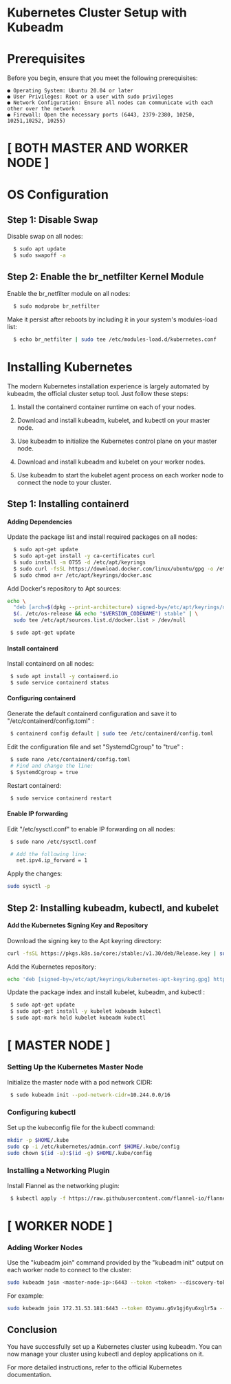 
# Kubernetes Cluster Setup with Kubeadm

# Prerequisites

Before you begin, ensure that you meet the following prerequisites:

    ● Operating System: Ubuntu 20.04 or later
    ● User Privileges: Root or a user with sudo privileges
    ● Network Configuration: Ensure all nodes can communicate with each other over the network
    ● Firewall: Open the necessary ports (6443, 2379-2380, 10250, 10251,10252, 10255)

# [ BOTH MASTER AND WORKER NODE ]
# OS Configuration





## Step 1: Disable Swap

Disable swap on all nodes:
``` bash
  $ sudo apt update
  $ sudo swapoff -a
```

## Step 2: Enable the br_netfilter Kernel Module

Enable the br_netfilter module on all nodes:

```bash
  $ sudo modprobe br_netfilter
```
Make it persist after reboots by including it in your system's modules-load
list:
```bash
  $ echo br_netfilter | sudo tee /etc/modules-load.d/kubernetes.conf
```
# Installing Kubernetes

The modern Kubernetes installation experience is largely automated by
kubeadm, the official cluster setup tool. Just follow these steps:

1. Install the containerd container runtime on each of your nodes.

2. Download and install kubeadm, kubelet, and kubectl on your master node.

3. Use kubeadm to initialize the Kubernetes control plane on your master node.

4. Download and install kubeadm and kubelet on your worker nodes.

5. Use kubeadm to start the kubelet agent process on each worker node to connect the node to your cluster.

## Step 1: Installing containerd
#### Adding Dependencies

Update the package list and install required packages on all nodes:

``` bash
  $ sudo apt-get update
  $ sudo apt-get install -y ca-certificates curl
  $ sudo install -m 0755 -d /etc/apt/keyrings
  $ sudo curl -fsSL https://download.docker.com/linux/ubuntu/gpg -o /etc/apt/keyrings/docker.asc
  $ sudo chmod a+r /etc/apt/keyrings/docker.asc
```
Add Docker's repository to Apt sources:
```bash
echo \
  "deb [arch=$(dpkg --print-architecture) signed-by=/etc/apt/keyrings/docker.asc] https://download.docker.com/linux/ubuntu \
  $(. /etc/os-release && echo "$VERSION_CODENAME") stable" | \
  sudo tee /etc/apt/sources.list.d/docker.list > /dev/null
```
```bash
 $ sudo apt-get update
 ```
#### Install containerd
Install containerd on all nodes:
```bash
 $ sudo apt install -y containerd.io
 $ sudo service containerd status
```
#### Configuring containerd
Generate the default containerd configuration and save it to "/etc/containerd/config.toml" :

```bash
 $ containerd config default | sudo tee /etc/containerd/config.toml
```
Edit the configuration file and set "SystemdCgroup" to "true" :
```bash
 $ sudo nano /etc/containerd/config.toml
 # Find and change the line:
 $ SystemdCgroup = true
 ```
Restart containerd:
``` bash
 $ sudo service containerd restart
 ```
#### Enable IP forwarding
Edit "/etc/sysctl.conf" to enable IP forwarding on all nodes:
```bash
 $ sudo nano /etc/sysctl.conf

 # Add the following line:
   net.ipv4.ip_forward = 1
  ```
Apply the changes:
``` bash
sudo sysctl -p
```
## Step 2: Installing kubeadm, kubectl, and kubelet
#### Add the Kubernetes Signing Key and Repository
Download the signing key to the Apt keyring directory:
```bash
curl -fsSL https://pkgs.k8s.io/core:/stable:/v1.30/deb/Release.key | sudo gpg --dearmor -o /etc/apt/keyrings/kubernetes-apt-keyring.gpg
```
Add the Kubernetes repository:
```bash
echo 'deb [signed-by=/etc/apt/keyrings/kubernetes-apt-keyring.gpg] https://pkgs.k8s.io/core:/stable:/v1.30/deb/ /' | sudo tee /etc/apt/sources.list.d/kubernetes.list
```
Update the package index and install kubelet, kubeadm, and kubectl :
```bash
 $ sudo apt-get update
 $ sudo apt-get install -y kubelet kubeadm kubectl
 $ sudo apt-mark hold kubelet kubeadm kubectl
 ```
# [ MASTER NODE ]
### Setting Up the Kubernetes Master Node
Initialize the master node with a pod network CIDR:
```bash
 $ sudo kubeadm init --pod-network-cidr=10.244.0.0/16
 ```
 ### Configuring kubectl
 Set up the kubeconfig file for the kubectl command:

```bash
mkdir -p $HOME/.kube
sudo cp -i /etc/kubernetes/admin.conf $HOME/.kube/config
sudo chown $(id -u):$(id -g) $HOME/.kube/config
```
### Installing a Networking Plugin
Install Flannel as the networking plugin:
```bash
 $ kubectl apply -f https://raw.githubusercontent.com/flannel-io/flannel/master/Documentation/kube-flannel.yml
```
# [ WORKER NODE ]
### Adding Worker Nodes
Use the "kubeadm join" command provided by the "kubeadm init" output on each worker node to connect to the cluster:
```bash
sudo kubeadm join <master-node-ip>:6443 --token <token> --discovery-token-ca-cert-hash <hash> --v=5

```
For example:
```bash
sudo kubeadm join 172.31.53.181:6443 --token 03yamu.g6v1gj6yu6xglr5a --discovery-token-ca-cert-hash sha256:3c9d2a4ab21fbb15c938b9644730cd2da3a6402cc9979068020f2f966fcf396b --v=5
```
## Conclusion
You have successfully set up a Kubernetes cluster using kubeadm. You can now manage your cluster using kubectl and deploy applications on it.

For more detailed instructions, refer to the official Kubernetes documentation.



